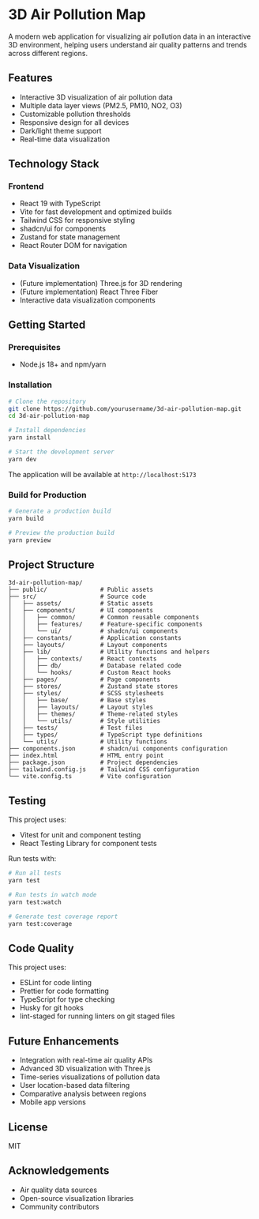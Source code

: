 # 3D Air Pollution Map

A modern web application for visualizing air pollution data in an interactive 3D environment, helping users understand air quality patterns and trends across different regions.

## Features

- Interactive 3D visualization of air pollution data
- Multiple data layer views (PM2.5, PM10, NO2, O3)
- Customizable pollution thresholds
- Responsive design for all devices
- Dark/light theme support
- Real-time data visualization

## Technology Stack

### Frontend

- React 19 with TypeScript
- Vite for fast development and optimized builds
- Tailwind CSS for responsive styling
- shadcn/ui for components
- Zustand for state management
- React Router DOM for navigation

### Data Visualization

- (Future implementation) Three.js for 3D rendering
- (Future implementation) React Three Fiber
- Interactive data visualization components

## Getting Started

### Prerequisites

- Node.js 18+ and npm/yarn

### Installation

```bash
# Clone the repository
git clone https://github.com/yourusername/3d-air-pollution-map.git
cd 3d-air-pollution-map

# Install dependencies
yarn install

# Start the development server
yarn dev
```

The application will be available at `http://localhost:5173`

### Build for Production

```bash
# Generate a production build
yarn build

# Preview the production build
yarn preview
```

## Project Structure

```
3d-air-pollution-map/
├── public/               # Public assets
├── src/                  # Source code
│   ├── assets/           # Static assets
│   ├── components/       # UI components
│   │   ├── common/       # Common reusable components
│   │   ├── features/     # Feature-specific components
│   │   └── ui/           # shadcn/ui components
│   ├── constants/        # Application constants
│   ├── layouts/          # Layout components
│   ├── lib/              # Utility functions and helpers
│   │   ├── contexts/     # React contexts
│   │   ├── db/           # Database related code
│   │   └── hooks/        # Custom React hooks
│   ├── pages/            # Page components
│   ├── stores/           # Zustand state stores
│   ├── styles/           # SCSS stylesheets
│   │   ├── base/         # Base styles
│   │   ├── layouts/      # Layout styles
│   │   ├── themes/       # Theme-related styles
│   │   └── utils/        # Style utilities
│   ├── tests/            # Test files
│   ├── types/            # TypeScript type definitions
│   └── utils/            # Utility functions
├── components.json       # shadcn/ui components configuration
├── index.html            # HTML entry point
├── package.json          # Project dependencies
├── tailwind.config.js    # Tailwind CSS configuration
└── vite.config.ts        # Vite configuration
```

## Testing

This project uses:

- Vitest for unit and component testing
- React Testing Library for component tests

Run tests with:

```bash
# Run all tests
yarn test

# Run tests in watch mode
yarn test:watch

# Generate test coverage report
yarn test:coverage
```

## Code Quality

This project uses:

- ESLint for code linting
- Prettier for code formatting
- TypeScript for type checking
- Husky for git hooks
- lint-staged for running linters on git staged files

## Future Enhancements

- Integration with real-time air quality APIs
- Advanced 3D visualization with Three.js
- Time-series visualizations of pollution data
- User location-based data filtering
- Comparative analysis between regions
- Mobile app versions

## License

MIT

## Acknowledgements

- Air quality data sources
- Open-source visualization libraries
- Community contributors

